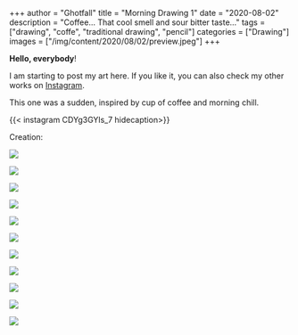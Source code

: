 +++
author = "Ghotfall"
title = "Morning Drawing 1"
date = "2020-08-02"
description = "Coffee... That cool smell and sour bitter taste..."
tags = ["drawing", "coffe", "traditional drawing", "pencil"]
categories = ["Drawing"]
images = ["/img/content/2020/08/02/preview.jpeg"]
+++

**Hello, everybody**!

I am starting to post my art here. If you like it, you can also check my other works on [Instagram](https://instagram.com/ghotfall).

This one was a sudden, inspired by cup of coffee and morning chill.

{{< instagram CDYg3GYls_7 hidecaption>}}

Creation:

![](/img/content/2020/08/02/1.jpg)

![](/img/content/2020/08/02/2.jpg)

![](/img/content/2020/08/02/3.jpg)

![](/img/content/2020/08/02/4.jpg)

![](/img/content/2020/08/02/5.jpg)

![](/img/content/2020/08/02/6.jpg)

![](/img/content/2020/08/02/7.jpg)

![](/img/content/2020/08/02/8.jpg)

![](/img/content/2020/08/02/9.jpg)

![](/img/content/2020/08/02/10.jpg)

![](/img/content/2020/08/02/11.jpg)